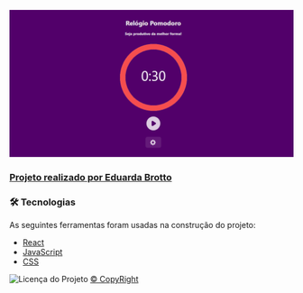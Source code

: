  <p align="center"> <img windth="470" src="banner.PNG">
 
 <p align="center">
  <a href="https://github.com/eduardabrotto">
   <h3> Projeto realizado por Eduarda Brotto </h3>
  </a>
 
### 🛠 Tecnologias

As seguintes ferramentas foram usadas na construção do projeto:

- [React](https://pt-br.reactjs.org/)
- [JavaScript](https://www.javascript.com/)
- [CSS](https://developer.mozilla.org/pt-BR/docs/Web/CSS)

</a>

  <img alt="Licença do Projeto" src="https://img.shields.io/badge/LICENSE-MIT-green"/> [© CopyRight](https://github.com/eduardabrotto/timerapp/blob/7eeb0925f42e74df04c15ca0aea4af97e39ff1c9/LICENSE)
<p>

